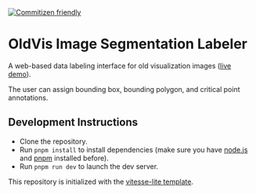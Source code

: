 <a href="http://commitizen.github.io/cz-cli/">
    <img alt="Commitizen friendly" src="https://img.shields.io/badge/commitizen-friendly-brightgreen.svg">
</a>

# OldVis Image Segmentation Labeler

A web-based data labeling interface for old visualization images ([live demo](https://oldvis.github.io/image-segmentation-labeler/)).

The user can assign bounding box, bounding polygon, and critical point annotations.

## Development Instructions

- Clone the repository.
- Run `pnpm install` to install dependencies (make sure you have [node.js](https://nodejs.org/) and [pnpm](https://pnpm.io/) installed before).
- Run `pnpm run dev` to launch the dev server.

This repository is initialized with the [vitesse-lite template](https://github.com/antfu/vitesse-lite).
